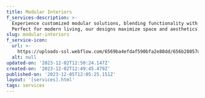 ```yaml
---
title: Modular Interiors
f_services-description: >-
  Experience customized modular solutions, blending functionality with style.
  Perfect for modern living, our designs maximize space and aesthetics.
slug: modular-interiors
f_service-icon:
  url: >-
    https://uploads-ssl.webflow.com/6569ba4efdaf590bfa2e88dd/656b28057d557bdc612e54f1_download%20(21).png
  alt: null
updated-on: '2023-12-02T12:50:24.147Z'
created-on: '2023-12-02T12:49:45.479Z'
published-on: '2023-12-05T12:05:25.151Z'
layout: '[services].html'
tags: services
---
```



